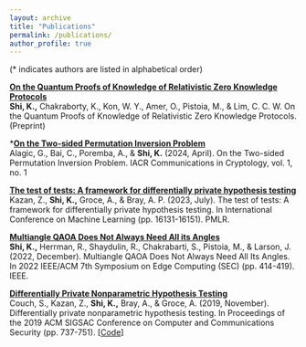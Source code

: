 ```yaml
---
layout: archive
title: "Publications"
permalink: /publications/
author_profile: true
---
```


<!--- {% if author.googlescholar %}
  You can also find my articles on <u><a href="{{author.googlescholar}}">my Google Scholar profile</a>.</u>
{% endif %}

{% include base_path %}

{% for post in site.publications reversed %}
  {% include archive-single.html %}
{% endfor %} -->

(\* indicates authors are listed in alphabetical order)

[**On the Quantum Proofs of Knowledge of Relativistic Zero Knowledge Protocols**](https://www.arxiv.org/abs/2409.03635)\
**Shi, K.,** Chakraborty, K., Kon, W. Y., Amer, O., Pistoia, M., & Lim, C. C. W. On the Quantum Proofs of Knowledge of Relativistic Zero Knowledge Protocols. (Preprint)

\*[**On the Two-sided Permutation Inversion Problem**](https://eprint.iacr.org/2023/985)\
Alagic, G., Bai, C., Poremba, A., & **Shi, K.** (2024, April). On the Two-sided Permutation Inversion Problem. IACR Communications in Cryptology, vol. 1, no. 1

[**The test of tests: A framework for differentially private hypothesis testing**](https://arxiv.org/abs/2302.04260)\
Kazan, Z., **Shi, K.,** Groce, A., & Bray, A. P. (2023, July). The test of tests: A framework for differentially private hypothesis testing. In International Conference on Machine Learning (pp. 16131-16151). PMLR.

[**Multiangle QAOA Does Not Always Need All its Angles**](https://arxiv.org/abs/2209.11839)\
**Shi, K.,** Herrman, R., Shaydulin, R., Chakrabarti, S., Pistoia, M., & Larson, J. (2022, December). Multiangle QAOA Does Not Always Need All Its Angles. In 2022 IEEE/ACM 7th Symposium on Edge Computing (SEC) (pp. 414-419). IEEE.

[**Differentially Private Nonparametric Hypothesis Testing**](https://arxiv.org/abs/1903.09364)\
Couch, S., Kazan, Z., **Shi, K.,** Bray, A., & Groce, A. (2019, November). Differentially private nonparametric hypothesis testing. In Proceedings of the 2019 ACM SIGSAC Conference on Computer and Communications Security (pp. 737-751). [[Code](https://github.com/simonpcouch/non-pm-dpht)]
